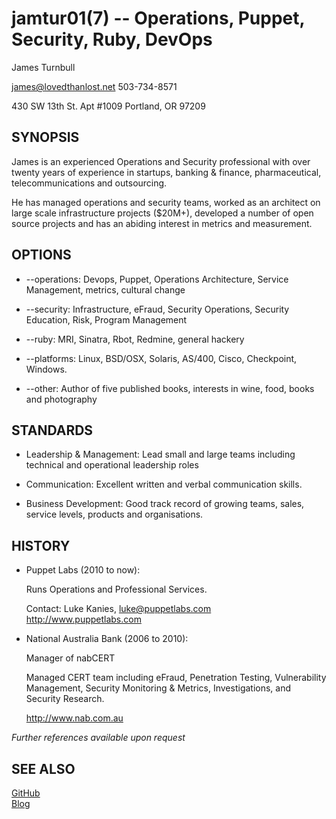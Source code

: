 jamtur01(7) -- Operations, Puppet, Security, Ruby, DevOps
=============

James Turnbull

<james@lovedthanlost.net>
503-734-8571

430 SW 13th St. 
Apt #1009
Portland, OR 97209  

SYNOPSIS
--------

James is an experienced Operations and Security professional with over twenty years 
of experience in startups, banking & finance, pharmaceutical, telecommunications 
and outsourcing.

He has managed operations and security teams, worked as an architect on large scale 
infrastructure projects ($20M+), developed a number of open source projects and has 
an abiding interest in metrics and measurement.

OPTIONS
-------

  * --operations:
    Devops, Puppet, Operations Architecture, Service Management, metrics, cultural change

  * --security:
    Infrastructure, eFraud, Security Operations, Security Education, Risk, Program Management 

  * --ruby:
    MRI, Sinatra, Rbot, Redmine, general hackery

  * --platforms:
    Linux, BSD/OSX, Solaris, AS/400, Cisco, Checkpoint, Windows.

  * --other:
    Author of five published books, interests in wine, food, books and photography

STANDARDS
---------

  * Leadership & Management:
    Lead small and large teams including technical and operational leadership roles

  * Communication:
    Excellent written and verbal communication skills.

  * Business Development:
    Good track record of growing teams, sales, service levels, products and organisations.

HISTORY
-------

  * Puppet Labs (2010 to now):

    Runs Operations and Professional Services.
    
    Contact: Luke Kanies, <luke@puppetlabs.com>
    <http://www.puppetlabs.com>  

  * National Australia Bank (2006 to 2010):

    Manager of nabCERT

    Managed CERT team including eFraud, Penetration Testing, Vulnerability Management, 
    Security Monitoring & Metrics, Investigations, and Security Research.

    <http://www.nab.com.au>  

_Further references available upon request_

SEE ALSO
--------

[GitHub](http://github.com/jamur01)  
[Blog](http://www.kartar.net)  
